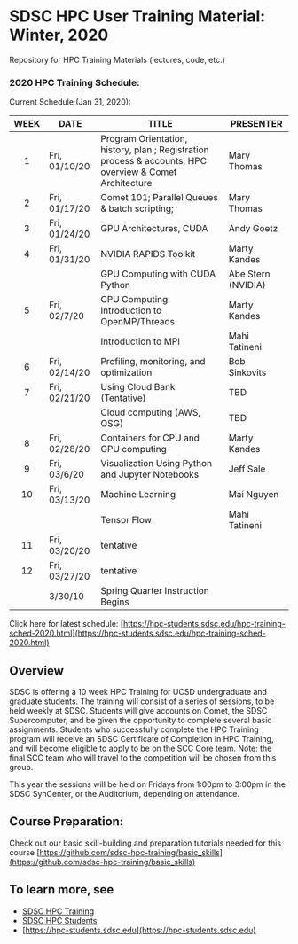 # SDSC HPC User Training Material:  Winter, 2020
Repository for HPC Training Materials (lectures, code, etc.)

### 2020 HPC Training Schedule:
Current Schedule (Jan 31, 2020):

|WEEK|DATE|TITLE|PRESENTER|
|:----:|----------|-------------------|----------------|
|1|Fri, 01/10/20|Program Orientation, history, plan ; Registration process & accounts; HPC overview & Comet Architecture|Mary Thomas|
|2|Fri, 01/17/20|Comet 101; Parallel Queues & batch scripting;|Mary Thomas|
|3|Fri, 01/24/20|GPU Architectures, CUDA|Andy Goetz|
|4|Fri, 01/31/20|NVIDIA RAPIDS Toolkit|Marty Kandes|
|||GPU Computing with CUDA Python|Abe Stern (NVIDIA)|
|5|Fri, 02/7/20|CPU Computing: Introduction to OpenMP/Threads|Marty Kandes|
|||Introduction to MPI|Mahi Tatineni|
|6|Fri, 02/14/20|Profiling, monitoring, and optimization|Bob Sinkovits|
|7|Fri, 02/21/20|Using Cloud Bank (Tentative)|TBD|
|||Cloud computing (AWS, OSG)|TBD|
|8|Fri, 02/28/20|Containers for CPU and GPU computing|Marty Kandes|
|9|Fri, 03/6/20|Visualization Using Python and Jupyter Notebooks|Jeff Sale|
|10|Fri, 03/13/20|Machine Learning|Mai Nguyen|
|||Tensor Flow|Mahi Tatineni|
|11|Fri, 03/20/20|tentative||
|12|Fri, 03/27/20|tentative||
||3/30/10|Spring Quarter Instruction Begins||

Click here for latest schedule:
[https://hpc-students.sdsc.edu/hpc-training-sched-2020.html](https://hpc-students.sdsc.edu/hpc-training-sched-2020.html)


## Overview
SDSC is offering a 10 week HPC Training for UCSD undergraduate and graduate students. The training will consist of a series of sessions, to be held weekly at SDSC. Students will give accounts on Comet, the SDSC Supercomputer, and be given the opportunity to complete several basic assignments. Students who successfully complete the HPC Training program will receive an SDSC Certificate of Completion in HPC Training, and will become eligible to apply to be on the SCC Core team. Note: the final SCC team who will travel to the competition will be chosen from this group.

This year the sessions will be held on Fridays from 1:00pm to 3:00pm in the SDSC SynCenter, or the Auditorium, depending on attendance.


## Course Preparation:
Check out our basic skill-building and preparation tutorials needed for this course [https://github.com/sdsc-hpc-training/basic_skills](https://github.com/sdsc-hpc-training/basic_skills)



## To learn more, see 
* [SDSC HPC Training](https://www.sdsc.edu/education_and_training/training/index.html)
* [SDSC HPC Students](https://www.sdsc.edu/education_and_training/hpc_students.html)
* [https://hpc-students.sdsc.edu](https://hpc-students.sdsc.edu)
